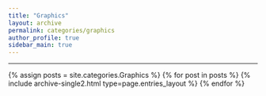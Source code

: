 ```yaml
---
title: "Graphics"
layout: archive
permalink: categories/graphics
author_profile: true
sidebar_main: true
---
```


<!-- 공백이 포함되어 있는 카테고리 이름의 경우 site.categories['a b c'] 이런식으로! -->

***

{% assign posts = site.categories.Graphics %}
{% for post in posts %} {% include archive-single2.html type=page.entries_layout %} {% endfor %}